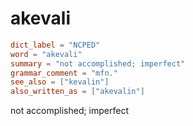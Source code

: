 # akevali

``` toml
dict_label = "NCPED"
word = "akevali"
summary = "not accomplished; imperfect"
grammar_comment = "mfn."
see_also = ["kevalin"]
also_written_as = ["akevalin"]
```

not accomplished; imperfect

